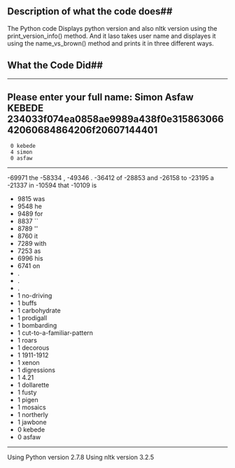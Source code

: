 ## Description of what the code does##
   The Python code Displays python version and also nltk version using the print_version_info() method.
And it laso takes user name and displayes it using the name_vs_brown() method and prints it in three
different ways.

## What the Code Did##
-----------------------------
Please enter your full name: Simon Asfaw KEBEDE
234033f074ea0858ae9989a438f0e31586306642060684864206f20607144401
-----------------------------
     0 kebede
     4 simon
     0 asfaw
-----------------------------
 -69971 the
 -58334 ,
 -49346 .
 -36412 of
 -28853 and
 -26158 to
 -23195 a
 -21337 in
 -10594 that
 -10109 is
 - 9815 was
 - 9548 he
 - 9489 for
 - 8837 ``
 - 8789 ''
 - 8760 it
 - 7289 with
 - 7253 as
 - 6996 his
 - 6741 on
 -    . 
 -    . 
 -    . 
 -    1 no-driving
 -    1 buffs
 -    1 carbohydrate
 -    1 prodigall
 -    1 bombarding
 -    1 cut-to-a-familiar-pattern
 -    1 roars
 -    1 decorous
 -    1 1911-1912
 -    1 xenon
 -    1 digressions
 -    1 4.21
 -    1 dollarette
 -    1 fusty
 -    1 pigen
 -    1 mosaics
 -    1 northerly
 -    1 jawbone
 -    0 kebede
 -    0 asfaw
-----------------------------
Using Python version 2.7.8
Using nltk version 3.2.5